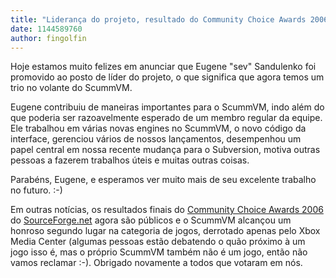 ```yaml
---
title: "Liderança do projeto, resultado do Community Choice Awards 2006 do SourceForge.net"
date: 1144589760
author: fingolfin
---
```


Hoje estamos muito felizes em anunciar que Eugene "sev" Sandulenko foi promovido ao posto de líder do projeto, o que significa que agora temos um trio no volante do ScummVM.

Eugene contribuiu de maneiras importantes para o ScummVM, indo além do que poderia ser razoavelmente esperado de um membro regular da equipe. Ele trabalhou em várias novas engines no ScummVM, o novo código da interface, gerenciou vários de nossos lançamentos, desempenhou um papel central em nossa recente mudança para o Subversion, motiva outras pessoas a fazerem trabalhos úteis e muitas outras coisas.

Parabéns, Eugene, e esperamos ver muito mais de seu excelente trabalho no futuro. :-)

  

Em outras notícias, os resultados finais do [Community Choice Awards 2006](https://sourceforge.net/awards/cca/) do [SourceForge.net](https://sourceforge.net) agora são públicos e o ScummVM alcançou um honroso segundo lugar na categoria de jogos, derrotado apenas pelo Xbox Media Center (algumas pessoas estão debatendo o quão próximo à um jogo isso é, mas o próprio ScummVM também não é um jogo, então não vamos reclamar :-). Obrigado novamente a todos que votaram em nós.
